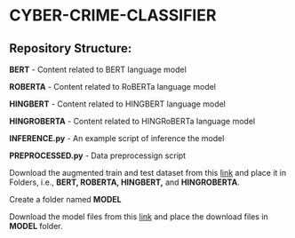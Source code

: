 # CYBER-CRIME-CLASSIFIER

## Repository Structure:
**BERT** - Content related to BERT language model 

**ROBERTA** - Content related to RoBERTa language model 

**HINGBERT** - Content related to HINGBERT language model 

**HINGROBERTA** - Content related to HINGRoBERTa language model

**INFERENCE.py** - An example script of inference the model

**PREPROCESSED.py** - Data preprocessign script




Download the augmented train and test dataset from this [link](https://drive.google.com/drive/folders/1CPupu7i7fgw_xC_a406qO_hxfpOUBt7j?usp=sharing) and place it in Folders, i.e., **BERT, ROBERTA, HINGBERT,** and **HINGROBERTA**.

Create a folder named **MODEL**

Download the model files from this [link](https://drive.google.com/drive/folders/1rlEs0p5KFJmMNWlQjMSk2oJ8OQrqkKa2?usp=sharing) and place the download files in **MODEL** folder.

